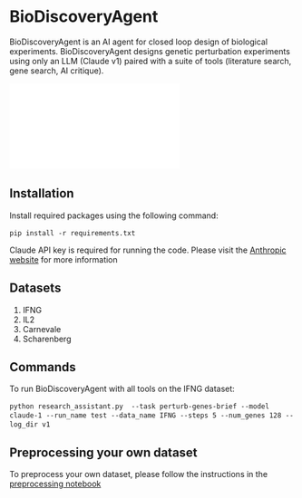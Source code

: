# BioDiscoveryAgent

BioDiscoveryAgent is an AI agent for closed loop design of 
biological experiments. BioDiscoveryAgent designs genetic perturbation experiments 
using only an LLM (Claude v1) paired with a suite of tools (literature 
search, gene search, AI critique).

![BioDiscoveryAgent](assets/icon.pdf)

## Installation

Install required packages using the following command:
```
pip install -r requirements.txt
```
Claude API key is required for running the code. Please visit the [Anthropic website](https://docs.anthropic.com/en/docs/getting-access-to-claude) 
for more information

## Datasets

1. IFNG
2. IL2
3. Carnevale
4. Scharenberg
   
## Commands

To run BioDiscoveryAgent with all tools on the IFNG dataset:

```
python research_assistant.py  --task perturb-genes-brief --model claude-1 --run_name test --data_name IFNG --steps 5 --num_genes 128 --log_dir v1
```

## Preprocessing your own dataset

To preprocess your own dataset, please follow the instructions in the [preprocessing notebook](notebooks/Preprocessing.ipynb)